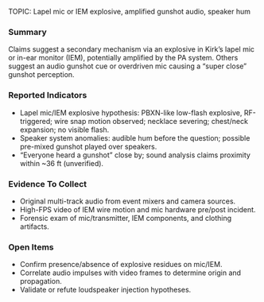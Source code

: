 TOPIC: Lapel mic or IEM explosive, amplified gunshot audio, speaker hum

### Summary
Claims suggest a secondary mechanism via an explosive in Kirk’s lapel mic or in-ear monitor (IEM), potentially amplified by the PA system. Others suggest an audio gunshot cue or overdriven mic causing a “super close” gunshot perception.

### Reported Indicators
- Lapel mic/IEM explosive hypothesis: PBXN-like low-flash explosive, RF-triggered; wire snap motion observed; necklace severing; chest/neck expansion; no visible flash.  
- Speaker system anomalies: audible hum before the question; possible pre-mixed gunshot played over speakers.  
- “Everyone heard a gunshot” close by; sound analysis claims proximity within ~36 ft (unverified).  

### Evidence To Collect
- Original multi-track audio from event mixers and camera sources.  
- High-FPS video of IEM wire motion and mic hardware pre/post incident.  
- Forensic exam of mic/transmitter, IEM components, and clothing artifacts.  

### Open Items
- Confirm presence/absence of explosive residues on mic/IEM.  
- Correlate audio impulses with video frames to determine origin and propagation.  
- Validate or refute loudspeaker injection hypotheses.

